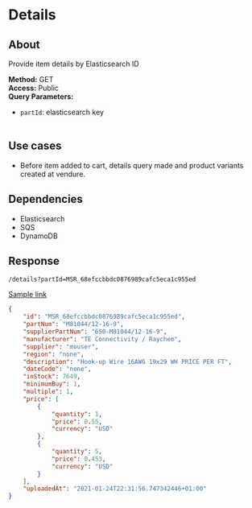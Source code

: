 # Details

## About
Provide item details by Elasticsearch ID

**Method:** GET<br>
**Access:** Public<br>
**Query Parameters:** <br>
- `partId`: elasticsearch key <br><br>

## Use cases
- Before item added to cart, details query made and product variants created at vendure.

## Dependencies

- Elasticsearch
- SQS
- DynamoDB

## Response
`/details?partId=MSR_68efccbbdc0876989cafc5eca1c955ed` 

[Sample link](https://parts.cpunto.com/details?partId=MSR_68efccbbdc0876989cafc5eca1c955ed)
```json
{
    "id": "MSR_68efccbbdc0876989cafc5eca1c955ed",
    "partNum": "M81044/12-16-9",
    "supplierPartNum": "650-M81044/12-16-9",
    "manufacturer": "TE Connectivity / Raychem",
    "supplier": "mouser",
    "region": "none",
    "description": "Hook-up Wire 16AWG 19x29 WH PRICE PER FT",
    "dateCode": "none",
    "inStock": 7649,
    "minimumBuy": 1,
    "multiple": 1,
    "price": [
        {
            "quantity": 1,
            "price": 0.55,
            "currency": "USD"
        },
        {
            "quantity": 5,
            "price": 0.453,
            "currency": "USD"
        }
    ],
    "uploadedAt": "2021-01-24T22:31:56.747342446+01:00"
}
```

